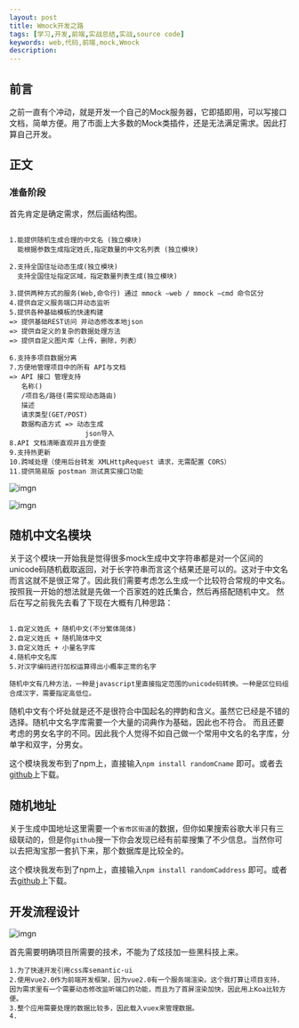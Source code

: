 ```yaml
---
layout: post
title: Wmock开发之路
tags: [学习,开发,前端,实战总结,实战,source code]
keywords: web,代码,前端,mock,Wmock
description: 
---
```


## 前言
之前一直有个冲动，就是开发一个自己的Mock服务器，它即插即用，可以写接口文档，简单方便。用了市面上大多数的Mock类插件，还是无法满足需求。因此打算自己开发。

## 正文

### 准备阶段

首先肯定是确定需求，然后画结构图。

```

1.能提供随机生成合理的中文名 (独立模块)
  能根据参数生成指定姓氏,指定数量的中文名列表 (独立模块)

2.支持全国住址动态生成(独立模块)
  支持全国住址指定区域，指定数量列表生成(独立模块)

3.提供两种方式的服务(Web,命令行) 通过 mmock –web / mmock –cmd 命令区分
4.提供自定义服务端口并动态监听
5.提供各种基础模板的快速构建
=> 提供基础REST访问 并动态修改本地json
=> 提供自定义的复杂的数据处理方法
=> 提供自定义图片库（上传，删除，列表）

6.支持多项目数据分离
7.方便地管理项目中的所有 API与文档
=> API 接口 管理支持
   名称()
   /项目名/路径(需实现动态路由)
   描述
   请求类型(GET/POST)
   数据构造方式 => 动态生成
                   json导入
8.API 文档清晰直观并且方便查
9.支持热更新
10.跨域处理（使用后台转发 XMLHttpRequest 请求，无需配置 CORS）
11.提供简易版 postman 测试真实接口功能

```

![imgn](http://haoqiao.qiniudn.com/wmock01.png)

![imgn](http://haoqiao.qiniudn.com/wmock02.png)


## 随机中文名模块
关于这个模块一开始我是觉得很多mock生成中文字符串都是对一个区间的unicode码随机截取返回，对于长字符串而言这个结果还是可以的。这对于中文名而言这就不是很正常了。因此我们需要考虑怎么生成一个比较符合常规的中文名。
按照我一开始的想法就是先做一个百家姓的姓氏集合，然后再搭配随机中文。
然后在写之前我先去看了下现在大概有几种思路：

```

1.自定义姓氏 + 随机中文(不分繁体简体)
2.自定义姓氏 + 随机简体中文
3.自定义姓氏 + 小量名字库
4.随机中文名库
5.对汉字编码进行加权运算得出小概率正常的名字

随机中文有几种方法，一种是javascript里直接指定范围的unicode码转换。一种是区位码组合成汉字，需要指定高低位。

```

随机中文有个坏处就是还不是很符合中国起名的押韵和含义。虽然它已经是不错的选择。随机中文名字库需要一个大量的词典作为基础，因此也不符合。
而且还要考虑的男女名字的不同。因此我个人觉得不如自己做一个常用中文名的名字库，分单字和双字，分男女。


这个模块我发布到了npm上，直接输入`npm install randomCname` 即可。或者去[github](https://github.com/linshuizhaoying/randomCname)上下载。


## 随机地址
关于生成中国地址这里需要一个`省市区街道`的数据，但你如果搜索谷歌大半只有三级联动的，但是你`github`搜一下你会发现已经有前辈搜集了不少信息。当然你可以去把淘宝那一套扒下来，那个数据库是比较全的。

这个模块我发布到了npm上，直接输入`npm install randomCaddress` 即可。或者去[github](https://github.com/linshuizhaoying/randomCaddress)上下载。

## 开发流程设计

![imgn](http://haoqiao.qiniudn.com/Mmock-1.png)

首先需要明确项目所需要的技术，不能为了炫技加一些黑科技上来。

```
1.为了快速开发引用css库semantic-ui
2.使用vue2.0作为前端开发框架，因为vue2.0有一个服务端渲染。这个我打算让项目支持，因为需求里有一个需要动态修改监听端口的功能，而且为了首屏渲染加快，因此用上Koa比较方便。
3.整个应用需要处理的数据比较多，因此载入vuex来管理数据。
4.
 
```


